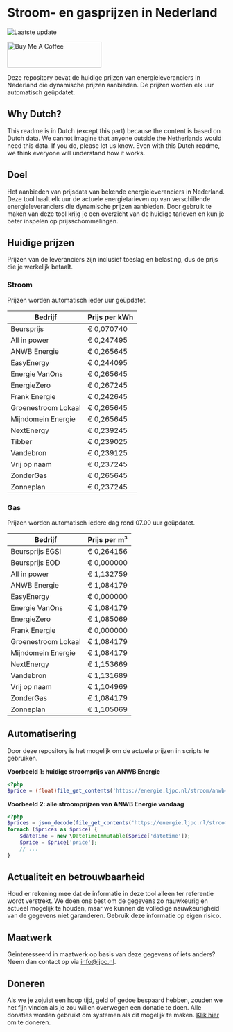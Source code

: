 # Stroom- en gasprijzen in Nederland

![Laatste update](https://img.shields.io/badge/laatste%20update-2024--03--31%2008%3A00%20CET-brightgreen)

<a href="https://www.buymeacoffee.com/Lars-" target="_blank"><img src="https://cdn.buymeacoffee.com/buttons/v2/default-orange.png" alt="Buy Me A Coffee" height="60" style="height: 60px !important;width: 217px !important;" ></a>

Deze repository bevat de huidige prijzen van energieleveranciers in Nederland die dynamische prijzen aanbieden. De prijzen worden elk uur automatisch geüpdatet.

## Why Dutch?

This readme is in Dutch (except this part) because the content is based on Dutch data. We cannot imagine that anyone outside the Netherlands would need this data. If you do, please let us know. Even with this Dutch readme, we think
everyone will understand how it works.

## Doel

Het aanbieden van prijsdata van bekende energieleveranciers in Nederland. Deze tool haalt elk uur de actuele energietarieven op van verschillende energieleveranciers die dynamische prijzen aanbieden. Door gebruik te maken van deze tool
krijg je een overzicht van de huidige tarieven en kun je beter inspelen op prijsschommelingen.

## Huidige prijzen

Prijzen van de leveranciers zijn inclusief toeslag en belasting, dus de prijs die je werkelijk betaalt.

### Stroom

Prijzen worden automatisch ieder uur geüpdatet.

 Bedrijf | Prijs per kWh 
---------|---------------
Beursprijs | € 0,070740
All in power | € 0,247495
ANWB Energie | € 0,265645
EasyEnergy | € 0,244095
Energie VanOns | € 0,265645
EnergieZero | € 0,267245
Frank Energie | € 0,242645
Groenestroom Lokaal | € 0,265645
Mijndomein Energie | € 0,265645
NextEnergy | € 0,239245
Tibber | € 0,239025
Vandebron | € 0,239125
Vrij op naam | € 0,237245
ZonderGas | € 0,265645
Zonneplan | € 0,237245


### Gas

Prijzen worden automatisch iedere dag rond 07.00 uur geüpdatet.

 Bedrijf | Prijs per m³ 
---------|--------------
Beursprijs EGSI | € 0,264156
Beursprijs EOD | € 0,000000
All in power | € 1,132759
ANWB Energie | € 1,084179
EasyEnergy | € 0,000000
Energie VanOns | € 1,084179
EnergieZero | € 1,085069
Frank Energie | € 0,000000
Groenestroom Lokaal | € 1,084179
Mijndomein Energie | € 1,084179
NextEnergy | € 1,153669
Vandebron | € 1,131689
Vrij op naam | € 1,104969
ZonderGas | € 1,084179
Zonneplan | € 1,105069


## Automatisering

Door deze repository is het mogelijk om de actuele prijzen in scripts te gebruiken.

**Voorbeeld 1: huidige stroomprijs van ANWB Energie**

```php
<?php
$price = (float)file_get_contents('https://energie.ljpc.nl/stroom/anwb-energie-nu.txt');

```

**Voorbeeld 2: alle stroomprijzen van ANWB Energie vandaag**

```php
<?php
$prices = json_decode(file_get_contents('https://energie.ljpc.nl/stroom/all-in-power-vandaag.json'),true);
foreach ($prices as $price) {
    $dateTime = new \DateTimeImmutable($price['datetime']);
    $price = $price['price'];
    // ...
}
```

## Actualiteit en betrouwbaarheid

Houd er rekening mee dat de informatie in deze tool alleen ter referentie wordt verstrekt. We doen ons best om de gegevens zo nauwkeurig en actueel mogelijk te houden, maar we kunnen de volledige nauwkeurigheid van de gegevens niet
garanderen. Gebruik deze informatie op eigen risico.

## Maatwerk

Geïnteresseerd in maatwerk op basis van deze gegevens of iets anders? Neem dan contact op
via [info@ljpc.nl](mailto:info@ljpc.nl?subject=Energie%20prijzen).

## Doneren

Als we je zojuist een hoop tijd, geld of gedoe bespaard hebben, zouden we het fijn vinden als je zou willen overwegen een
donatie te doen. Alle donaties worden gebruikt om systemen als dit mogelijk te
maken. [Klik hier](https://www.buymeacoffee.com/Lars-) om te doneren.
